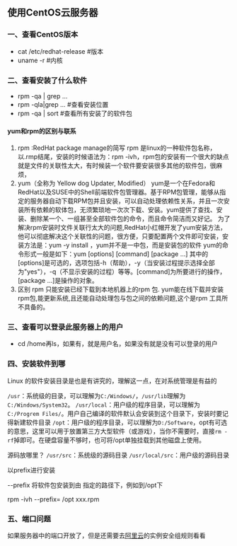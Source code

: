 ## 使用CentOS云服务器

### 一、查看CentOS版本

+ cat /etc/redhat-release #版本
+ uname -r #内核

### 二、查看安装了什么软件

+ rpm -qa | grep ...
+ rpm -qla|grep ...   #查看安装位置
+ rpm -qa | sort #查看所有安装了的软件包

#### yum和rpm的区别与联系

1. rpm :RedHat package manage的简写
   rpm 是linux的一种软件包名称，以.rmp结尾，安装的时候语法为：rpm -ivh，rpm包的安装有一个很大的缺点就是文件的关联性太大，有时候装一个软件要安装很多其他的软件包，很麻烦，
2. yum（全称为 Yellow dog Updater, Modified）
   yum是一个在Fedora和RedHat以及SUSE中的Shell前端软件包管理器。基于RPM包管理，能够从指定的服务器自动下载RPM包并且安装，可以自动处理依赖性关系，并且一次安装所有依赖的软体包，无须繁琐地一次次下载、安装。yum提供了查找、安装、删除某一个、一组甚至全部软件包的命令，而且命令简洁而又好记。
   为了解决rpm安装时文件关联行太大的问题,RedHat小红帽开发了yum安装方法，他可以彻底解决这个关联性的问题，很方便，只要配置两个文件即可安装，安装方法是：yum -y install ，yum并不是一中包，而是安装包的软件
   yum的命令形式一般是如下：yum [options] [command] [package ...]
   其中的[options]是可选的，选项包括-h（帮助），-y（当安装过程提示选择全部为"yes"），-q（不显示安装的过程）等等。[command]为所要进行的操作，[package ...]是操作的对象。
3. 区别
   rpm 只能安装已经下载到本地机器上的rpm 包. yum能在线下载并安装rpm包,能更新系统,且还能自动处理包与包之间的依赖问题,这个是rpm 工具所不具备的。

### 三、查看可以登录此服务器上的用户

+ cd  /home再ls，如果有，就是用户名，如果没有就是没有可以登录的用户

### 四、安装软件到哪

Linux 的软件安装目录是也是有讲究的，理解这一点，在对系统管理是有益的

`/usr`：系统级的目录，可以理解为`C:/Windows/`，`/usr/lib`理解为`C:/Windows/System32`。
`/usr/local`：用户级的程序目录，可以理解为`C:/Progrem Files/`。用户自己编译的软件默认会安装到这个目录下，安装时要记得新建软件目录
`/opt`：用户级的程序目录，可以理解为`D:/Software`，opt有可选的意思，这里可以用于放置第三方大型软件（或游戏），当你不需要时，直接`rm -rf`掉即可。在硬盘容量不够时，也可将/opt单独挂载到其他磁盘上使用。

源码放哪里？
`/usr/src`：系统级的源码目录
`/usr/local/src`：用户级的源码目录



以prefix进行安装

  --prefix 将软件包安装到由 指定的路径下，例如到/opt下

  rpm -ivh --prefix= /opt xxx.rpm

### 五、端口问题

如果服务器中的端口开放了，但是还需要去[阿里云](https://blog.csdn.net/kaifaxiaoliu/article/details/80403736?depth_1-utm_source=distribute.pc_relevant.none-task&utm_source=distribute.pc_relevant.none-task)的实例安全组规则看看